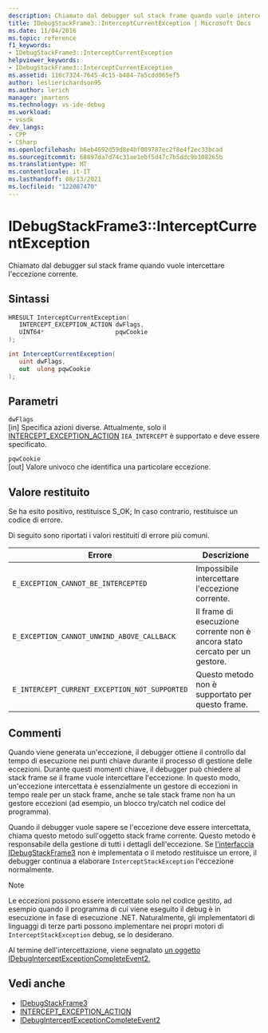 ```yaml
---
description: Chiamato dal debugger sul stack frame quando vuole intercettare l'eccezione corrente.
title: IDebugStackFrame3::InterceptCurrentException | Microsoft Docs
ms.date: 11/04/2016
ms.topic: reference
f1_keywords:
- IDebugStackFrame3::InterceptCurrentException
helpviewer_keywords:
- IDebugStackFrame3::InterceptCurrentException
ms.assetid: 116c7324-7645-4c15-b484-7a5cdd065ef5
author: leslierichardson95
ms.author: lerich
manager: jmartens
ms.technology: vs-ide-debug
ms.workload:
- vssdk
dev_langs:
- CPP
- CSharp
ms.openlocfilehash: b6eb4692d59d8e4bf089787ec2f8e4f2ec33bcad
ms.sourcegitcommit: 68897da7d74c31ae1ebf5d47c7b5ddc9b108265b
ms.translationtype: MT
ms.contentlocale: it-IT
ms.lasthandoff: 08/13/2021
ms.locfileid: "122087470"
---
```

# <a name="idebugstackframe3interceptcurrentexception"></a>IDebugStackFrame3::InterceptCurrentException
Chiamato dal debugger sul stack frame quando vuole intercettare l'eccezione corrente.

## <a name="syntax"></a>Sintassi

```cpp
HRESULT InterceptCurrentException(
   INTERCEPT_EXCEPTION_ACTION dwFlags,
   UINT64*                    pqwCookie
);
```

```csharp
int InterceptCurrentException(
   uint dwFlags,
   out  ulong pqwCookie
);
```

## <a name="parameters"></a>Parametri
`dwFlags`\
[in] Specifica azioni diverse. Attualmente, solo il [INTERCEPT_EXCEPTION_ACTION](../../../extensibility/debugger/reference/intercept-exception-action.md) `IEA_INTERCEPT` è supportato e deve essere specificato.

`pqwCookie`\
[out] Valore univoco che identifica una particolare eccezione.

## <a name="return-value"></a>Valore restituito
 Se ha esito positivo, restituisce S_OK; In caso contrario, restituisce un codice di errore.

 Di seguito sono riportati i valori restituiti di errore più comuni.

|Errore|Descrizione|
|-----------|-----------------|
|`E_EXCEPTION_CANNOT_BE_INTERCEPTED`|Impossibile intercettare l'eccezione corrente.|
|`E_EXCEPTION_CANNOT_UNWIND_ABOVE_CALLBACK`|Il frame di esecuzione corrente non è ancora stato cercato per un gestore.|
|`E_INTERCEPT_CURRENT_EXCEPTION_NOT_SUPPORTED`|Questo metodo non è supportato per questo frame.|

## <a name="remarks"></a>Commenti
 Quando viene generata un'eccezione, il debugger ottiene il controllo dal tempo di esecuzione nei punti chiave durante il processo di gestione delle eccezioni. Durante questi momenti chiave, il debugger può chiedere al stack frame se il frame vuole intercettare l'eccezione. In questo modo, un'eccezione intercettata è essenzialmente un gestore di eccezioni in tempo reale per un stack frame, anche se tale stack frame non ha un gestore eccezioni (ad esempio, un blocco try/catch nel codice del programma).

 Quando il debugger vuole sapere se l'eccezione deve essere intercettata, chiama questo metodo sull'oggetto stack frame corrente. Questo metodo è responsabile della gestione di tutti i dettagli dell'eccezione. Se [l'interfaccia IDebugStackFrame3](../../../extensibility/debugger/reference/idebugstackframe3.md) non è implementata o il metodo restituisce un errore, il debugger continua a elaborare `InterceptStackException` l'eccezione normalmente.

> [!NOTE]
> Le eccezioni possono essere intercettate solo nel codice gestito, ad esempio quando il programma di cui viene eseguito il debug è in esecuzione in fase di esecuzione .NET. Naturalmente, gli implementatori di linguaggi di terze parti possono implementare nei propri motori di `InterceptStackException` debug, se lo desiderano.

 Al termine dell'intercettazione, viene segnalato [un oggetto IDebugInterceptExceptionCompleteEvent2.](../../../extensibility/debugger/reference/idebuginterceptexceptioncompleteevent2.md)

## <a name="see-also"></a>Vedi anche
- [IDebugStackFrame3](../../../extensibility/debugger/reference/idebugstackframe3.md)
- [INTERCEPT_EXCEPTION_ACTION](../../../extensibility/debugger/reference/intercept-exception-action.md)
- [IDebugInterceptExceptionCompleteEvent2](../../../extensibility/debugger/reference/idebuginterceptexceptioncompleteevent2.md)
